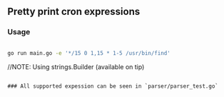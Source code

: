 ## Pretty print cron expressions
### Usage
```bash

go run main.go -e '*/15 0 1,15 * 1-5 /usr/bin/find'

```

//NOTE: Using strings.Builder (available on tip)
```

### All supported expession can be seen in `parser/parser_test.go`
